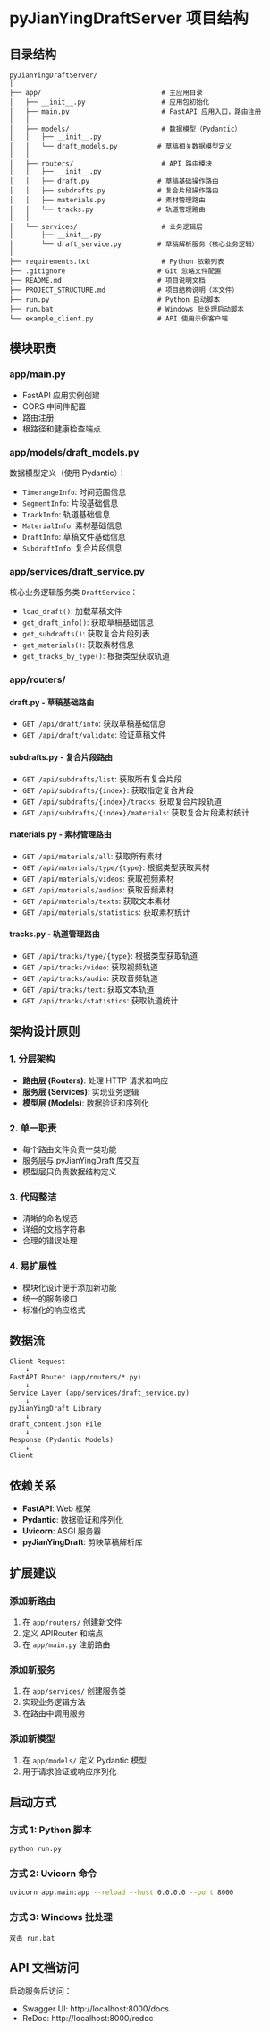 # pyJianYingDraftServer 项目结构

## 目录结构

```
pyJianYingDraftServer/
│
├── app/                              # 主应用目录
│   ├── __init__.py                   # 应用包初始化
│   ├── main.py                       # FastAPI 应用入口，路由注册
│   │
│   ├── models/                       # 数据模型（Pydantic）
│   │   ├── __init__.py
│   │   └── draft_models.py          # 草稿相关数据模型定义
│   │
│   ├── routers/                      # API 路由模块
│   │   ├── __init__.py
│   │   ├── draft.py                 # 草稿基础操作路由
│   │   ├── subdrafts.py             # 复合片段操作路由
│   │   ├── materials.py             # 素材管理路由
│   │   └── tracks.py                # 轨道管理路由
│   │
│   └── services/                     # 业务逻辑层
│       ├── __init__.py
│       └── draft_service.py         # 草稿解析服务（核心业务逻辑）
│
├── requirements.txt                  # Python 依赖列表
├── .gitignore                       # Git 忽略文件配置
├── README.md                        # 项目说明文档
├── PROJECT_STRUCTURE.md             # 项目结构说明（本文件）
├── run.py                           # Python 启动脚本
├── run.bat                          # Windows 批处理启动脚本
└── example_client.py                # API 使用示例客户端
```

## 模块职责

### app/main.py
- FastAPI 应用实例创建
- CORS 中间件配置
- 路由注册
- 根路径和健康检查端点

### app/models/draft_models.py
数据模型定义（使用 Pydantic）：
- `TimerangeInfo`: 时间范围信息
- `SegmentInfo`: 片段基础信息
- `TrackInfo`: 轨道基础信息
- `MaterialInfo`: 素材基础信息
- `DraftInfo`: 草稿文件基础信息
- `SubdraftInfo`: 复合片段信息

### app/services/draft_service.py
核心业务逻辑服务类 `DraftService`：
- `load_draft()`: 加载草稿文件
- `get_draft_info()`: 获取草稿基础信息
- `get_subdrafts()`: 获取复合片段列表
- `get_materials()`: 获取素材信息
- `get_tracks_by_type()`: 根据类型获取轨道

### app/routers/

#### draft.py - 草稿基础路由
- `GET /api/draft/info`: 获取草稿基础信息
- `GET /api/draft/validate`: 验证草稿文件

#### subdrafts.py - 复合片段路由
- `GET /api/subdrafts/list`: 获取所有复合片段
- `GET /api/subdrafts/{index}`: 获取指定复合片段
- `GET /api/subdrafts/{index}/tracks`: 获取复合片段轨道
- `GET /api/subdrafts/{index}/materials`: 获取复合片段素材统计

#### materials.py - 素材管理路由
- `GET /api/materials/all`: 获取所有素材
- `GET /api/materials/type/{type}`: 根据类型获取素材
- `GET /api/materials/videos`: 获取视频素材
- `GET /api/materials/audios`: 获取音频素材
- `GET /api/materials/texts`: 获取文本素材
- `GET /api/materials/statistics`: 获取素材统计

#### tracks.py - 轨道管理路由
- `GET /api/tracks/type/{type}`: 根据类型获取轨道
- `GET /api/tracks/video`: 获取视频轨道
- `GET /api/tracks/audio`: 获取音频轨道
- `GET /api/tracks/text`: 获取文本轨道
- `GET /api/tracks/statistics`: 获取轨道统计

## 架构设计原则

### 1. 分层架构
- **路由层 (Routers)**: 处理 HTTP 请求和响应
- **服务层 (Services)**: 实现业务逻辑
- **模型层 (Models)**: 数据验证和序列化

### 2. 单一职责
- 每个路由文件负责一类功能
- 服务层与 pyJianYingDraft 库交互
- 模型层只负责数据结构定义

### 3. 代码整洁
- 清晰的命名规范
- 详细的文档字符串
- 合理的错误处理

### 4. 易扩展性
- 模块化设计便于添加新功能
- 统一的服务接口
- 标准化的响应格式

## 数据流

```
Client Request
    ↓
FastAPI Router (app/routers/*.py)
    ↓
Service Layer (app/services/draft_service.py)
    ↓
pyJianYingDraft Library
    ↓
draft_content.json File
    ↓
Response (Pydantic Models)
    ↓
Client
```

## 依赖关系

- **FastAPI**: Web 框架
- **Pydantic**: 数据验证和序列化
- **Uvicorn**: ASGI 服务器
- **pyJianYingDraft**: 剪映草稿解析库

## 扩展建议

### 添加新路由
1. 在 `app/routers/` 创建新文件
2. 定义 APIRouter 和端点
3. 在 `app/main.py` 注册路由

### 添加新服务
1. 在 `app/services/` 创建服务类
2. 实现业务逻辑方法
3. 在路由中调用服务

### 添加新模型
1. 在 `app/models/` 定义 Pydantic 模型
2. 用于请求验证或响应序列化

## 启动方式

### 方式 1: Python 脚本
```bash
python run.py
```

### 方式 2: Uvicorn 命令
```bash
uvicorn app.main:app --reload --host 0.0.0.0 --port 8000
```

### 方式 3: Windows 批处理
```
双击 run.bat
```

## API 文档访问

启动服务后访问：
- Swagger UI: http://localhost:8000/docs
- ReDoc: http://localhost:8000/redoc
